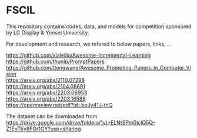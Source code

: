 # FSCIL
This repository contains codes, data, and models for competition sponsored by LG Display &amp; Yonsei University.

For development and research, we refered to below papers, links, ...

<https://github.com/xialeiliu/Awesome-Incremental-Learning>   
<https://github.com/thunlp/PromptPapers>   
<https://github.com/ttengwang/Awesome_Prompting_Papers_in_Computer_Vision>   
<https://arxiv.org/abs/2110.07298>   
<https://arxiv.org/abs/2104.08691>   
<https://arxiv.org/abs/2203.06953>   
<https://arxiv.org/abs/2203.16588>   
<https://openreview.net/pdf?id=boJy41J-tnQ>

The dataset can be downloaded from <https://drive.google.com/drive/folders/1yL-ELNtSPm0jclQ5Q-Z1EvTkv8FOr1GY?usp=sharing>
